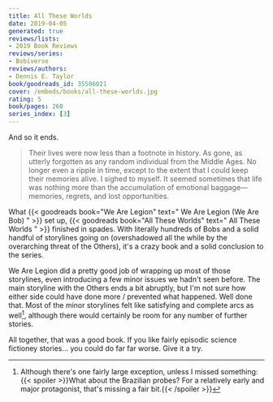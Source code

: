 ```yaml
---
title: All These Worlds
date: 2019-04-05
generated: true
reviews/lists:
- 2019 Book Reviews
reviews/series:
- Bobiverse
reviews/authors:
- Dennis E. Taylor
book/goodreads_id: 35506021
cover: /embeds/books/all-these-worlds.jpg
rating: 5
book/pages: 260
series_index: [3]
---
```

And so it ends.  

> Their lives were now less than a footnote in history. As gone, as utterly forgotten as any random individual from the Middle Ages. No longer even a ripple in time, except to the extent that I could keep their memories alive. I sighed to myself. It seemed sometimes that life was nothing more than the accumulation of emotional baggage—memories, regrets, and lost opportunities.

<!--more-->

What {{< goodreads book="We Are Legion" text=" We Are Legion (We Are Bob) " >}} set up, {{< goodreads book="All These Worlds" text=" All These Worlds " >}} finished in spades. With literally hundreds of Bobs and a solid handful of storylines going on (overshadowed all the while by the overarching threat of the Others), it's a crazy book and a solid conclusion to the series.  

We Are Legion did a pretty good job of wrapping up most of those storylines, even introducing a few minor issues we hadn't seen before. The main storyline with the Others ends a bit abruptly, but I'm not sure how either side could have done more / prevented what happened. Well done that. Most of the minor storylines felt like satisfying and complete arcs as well[^exception], although there would certainly be room for any number of further stories.  

All together, that was a good book. If you like fairly episodic science fictioney stories... you could do far far worse. Give it a try.  

[^exception]: Although there's one fairly large exception, unless I missed something:  {{< spoiler >}}What about the Brazilian probes? For a relatively early and major protagonist, that's missing a fair bit.{{< /spoiler >}}